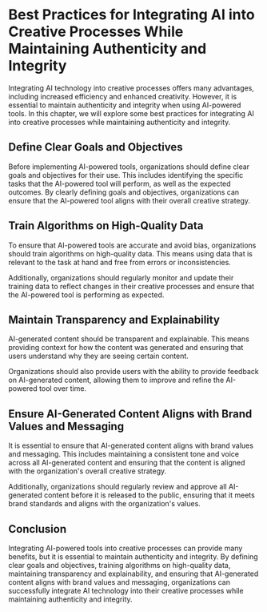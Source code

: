 Best Practices for Integrating AI into Creative Processes While Maintaining Authenticity and Integrity
============================================================================================================================================================================================

Integrating AI technology into creative processes offers many advantages, including increased efficiency and enhanced creativity. However, it is essential to maintain authenticity and integrity when using AI-powered tools. In this chapter, we will explore some best practices for integrating AI into creative processes while maintaining authenticity and integrity.

Define Clear Goals and Objectives
---------------------------------

Before implementing AI-powered tools, organizations should define clear goals and objectives for their use. This includes identifying the specific tasks that the AI-powered tool will perform, as well as the expected outcomes. By clearly defining goals and objectives, organizations can ensure that the AI-powered tool aligns with their overall creative strategy.

Train Algorithms on High-Quality Data
-------------------------------------

To ensure that AI-powered tools are accurate and avoid bias, organizations should train algorithms on high-quality data. This means using data that is relevant to the task at hand and free from errors or inconsistencies.

Additionally, organizations should regularly monitor and update their training data to reflect changes in their creative processes and ensure that the AI-powered tool is performing as expected.

Maintain Transparency and Explainability
----------------------------------------

AI-generated content should be transparent and explainable. This means providing context for how the content was generated and ensuring that users understand why they are seeing certain content.

Organizations should also provide users with the ability to provide feedback on AI-generated content, allowing them to improve and refine the AI-powered tool over time.

Ensure AI-Generated Content Aligns with Brand Values and Messaging
------------------------------------------------------------------

It is essential to ensure that AI-generated content aligns with brand values and messaging. This includes maintaining a consistent tone and voice across all AI-generated content and ensuring that the content is aligned with the organization's overall creative strategy.

Additionally, organizations should regularly review and approve all AI-generated content before it is released to the public, ensuring that it meets brand standards and aligns with the organization's values.

Conclusion
----------

Integrating AI-powered tools into creative processes can provide many benefits, but it is essential to maintain authenticity and integrity. By defining clear goals and objectives, training algorithms on high-quality data, maintaining transparency and explainability, and ensuring that AI-generated content aligns with brand values and messaging, organizations can successfully integrate AI technology into their creative processes while maintaining authenticity and integrity.

